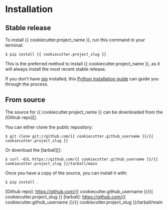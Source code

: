 # Installation

## Stable release

To install {{ cookiecutter.project_name }}, run this command in your
terminal:

``` console
$ pip install {{ cookiecutter.project_slug }}
```

This is the preferred method to install {{ cookiecutter.project_name
}}, as it will always install the most recent stable release.

If you don't have [pip][] installed, this [Python installation guide][]
can guide you through the process.

## From source

The source for {{ cookiecutter.project_name }} can be downloaded from
the [Github repo][].

You can either clone the public repository:

``` console
$ git clone git://github.com/{{ cookiecutter.github_username }}/{{ cookiecutter.project_slug }}
```

Or download the [tarball][]:

``` console
$ curl -OJL https://github.com/{{ cookiecutter.github_username }}/{{ cookiecutter.project_slug }}/tarball/main
```

Once you have a copy of the source, you can install it with:

``` console
$ pip install .
```

[pip]: https://pip.pypa.io
[Python installation guide]: http://docs.python-guide.org/en/latest/starting/installation/
[Github repo]: https://github.com/{{ cookiecutter.github_username }}/{{ cookiecutter.project_slug }}
[tarball]: https://github.com/{{ cookiecutter.github_username }}/{{ cookiecutter.project_slug }}/tarball/main

